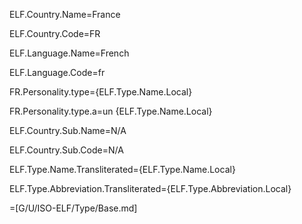 ELF.Country.Name=France

ELF.Country.Code=FR

ELF.Language.Name=French

ELF.Language.Code=fr

FR.Personality.type={ELF.Type.Name.Local}

FR.Personality.type.a=un {ELF.Type.Name.Local}

ELF.Country.Sub.Name=N/A

ELF.Country.Sub.Code=N/A

ELF.Type.Name.Transliterated={ELF.Type.Name.Local}

ELF.Type.Abbreviation.Transliterated={ELF.Type.Abbreviation.Local}

=[G/U/ISO-ELF/Type/Base.md]